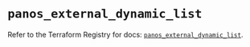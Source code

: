 # `panos_external_dynamic_list`

Refer to the Terraform Registry for docs: [`panos_external_dynamic_list`](https://registry.terraform.io/providers/paloaltonetworks/panos/2.0.5/docs/resources/external_dynamic_list).
